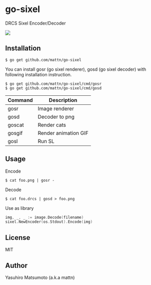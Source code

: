 # go-sixel

DRCS Sixel Encoder/Decoder

![](http://go-gyazo.appspot.com/75ec3ce96dfc573e.png)

## Installation

```
$ go get github.com/mattn/go-sixel
```

You can install gosr (go sixel renderer), gosd (go sixel decoder) with following installation instruction.

```
$ go get github.com/mattn/go-sixel/cmd/gosr
$ go get github.com/mattn/go-sixel/cmd/gosd
```

|Command|Description         |
|-------|--------------------|
|gosr   |Image renderer      |
|gosd   |Decoder to png      |
|goscat |Render cats         |
|gosgif |Render animation GIF|
|gosl   |Run SL              |

## Usage

Encode
```
$ cat foo.png | gosr -
```

Decode

```
$ cat foo.drcs | gosd > foo.png
```

Use as library

```go
img, _, _ := image.Decode(filename)
sixel.NewEncoder(os.Stdout).Encode(img)
```

## License

MIT

## Author

Yasuhiro Matsumoto (a.k.a mattn)
